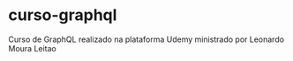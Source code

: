 # curso-graphql
Curso de GraphQL realizado na plataforma Udemy ministrado por Leonardo Moura Leitao
